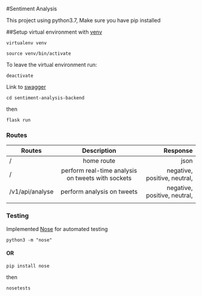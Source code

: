 #Sentiment Analysis

This project using python3.7, Make sure you have pip installed 

##Setup virtual environment with [venv](https://sourabhbajaj.com/mac-setup/Python/virtualenv.html)

`virtualenv venv`

`source venv/bin/activate`

To leave the virtual environment run:

`deactivate`


Link to [swagger](https://app.swaggerhub.com/apis/Foluwa/sentimentAnalysis/1.0.0)

`cd sentiment-analysis-backend`

then

`flask run`


### Routes
| Routes      | Description          | Response  |
| ------------- |:-------------:| -----:|
| /             | home route | json  |
| /    | perform real-time analysis on tweets with sockets    |  negative, positive, neutral,  |
| /v1/api/analyse     | perform analysis on tweets     |  negative, positive, neutral,  |
|  |      |    |


### Testing 
Implemented [Nose](https://nose.readthedocs.io/en/latest/#python3) for automated testing

`python3 -m "nose"`

#### OR 

`pip install nose`

then

`nosetests`


